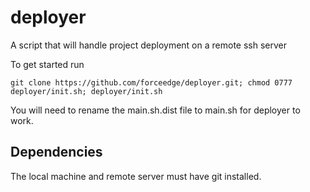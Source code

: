 # deployer
A script that will handle project deployment on a remote ssh server

To get started run 

```
git clone https://github.com/forceedge/deployer.git; chmod 0777 deployer/init.sh; deployer/init.sh
```

You will need to rename the main.sh.dist file to main.sh for deployer to work.

## Dependencies
The local machine and remote server must have git installed.